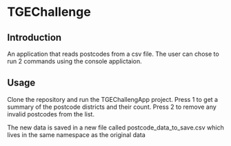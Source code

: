 # TGEChallenge

## Introduction
An application that reads postcodes from a csv file.
The user can chose to run 2 commands using the console applictaion.

## Usage
Clone the repository and run the TGEChallengApp project.
Press 1 to get a summary of the postcode districts and their count.
Press 2 to remove any invalid postcodes from the list.

The new data is saved in a new file called postcode_data_to_save.csv which lives in the same namespace as the original data
